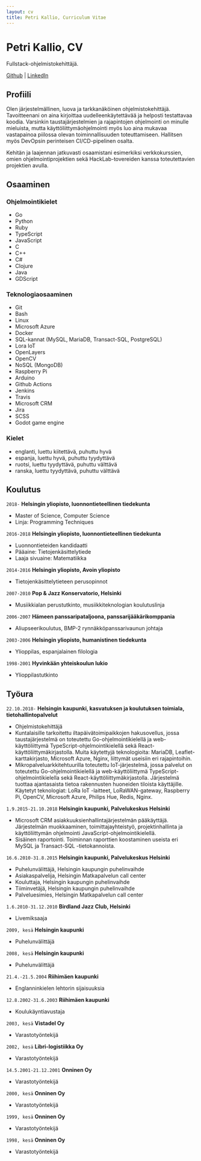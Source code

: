 ```yaml
---
layout: cv
title: Petri Kallio, Curriculum Vitae
---
```

# Petri Kallio, CV
Fullstack-ohjelmistokehittäjä.

<div id="webaddress">
  <a href="https://github.com/pqkallio">Github</a> | 
  <a href="https://www.linkedin.com/in/petri-kallio-a22288105/">LinkedIn</a>
</div>


## Profiili

Olen järjestelmällinen, luova ja tarkkanäköinen ohjelmistokehittäjä. Tavoitteenani on aina kirjoittaa uudelleenkäytettävää ja helposti testattavaa koodia. Varsinkin taustajärjestelmien ja rajapintojen ohjelmointi on minulle mieluista, mutta käyttöliittymäohjelmointi myös luo aina mukavaa vastapainoa piilossa olevan toiminnallisuuden toteuttamiseen. Hallitsen myös DevOpsin perinteisen CI/CD-pipelinen osalta.

Kehitän ja laajennan jatkuvasti osaamistani esimerkiksi verkkokurssien, omien ohjelmointiprojektien sekä HackLab-tovereiden kanssa toteutettavien projektien avulla.

## Osaaminen

### Ohjelmointikielet

- Go
- Python
- Ruby
- TypeScript
- JavaScript
- C
- C++
- C#
- Clojure
- Java
- GDScript

### Teknologiaosaaminen

- Git
- Bash
- Linux
- Microsoft Azure
- Docker
- SQL-kannat (MySQL, MariaDB, Transact-SQL, PostgreSQL)
- Lora IoT
- OpenLayers
- OpenCV
- NoSQL (MongoDB)
- Raspberry Pi
- Arduino
- Github Actions
- Jenkins
- Travis
- Microsoft CRM
- Jira
- SCSS
- Godot game engine

### Kielet

- englanti, luettu kiitettävä, puhuttu hyvä
- espanja, luettu hyvä, puhuttu tyydyttävä
- ruotsi, luettu tyydyttävä, puhuttu välttävä
- ranska, luettu tyydyttävä, puhuttu välttävä

## Koulutus

`2018-`
__Helsingin yliopisto, luonnontieteellinen tiedekunta__

- Master of Science, Computer Science
- Linja: Programming Techniques

`2016-2018`
__Helsingin yliopisto, luonnontieteellinen tiedekunta__

- Luonnontieteiden kandidaatti
- Pääaine: Tietojenkäsittelytiede
- Laaja sivuaine: Matematiikka

`2014-2016`
__Helsingin yliopisto, Avoin yliopisto__

- Tietojenkäsittelytieteen perusopinnot

`2007-2010`
__Pop & Jazz Konservatorio, Helsinki__

- Musiikkialan perustutkinto, musiikkiteknologian koulutuslinja

`2006-2007`
__Hämeen panssaripataljoona, panssarijääkärikomppania__

- Aliupseerikoulutus, BMP-2 rynnäkköpanssarivaunun johtaja

`2003-2006`
__Helsingin yliopisto, humanistinen tiedekunta__

- Ylioppilas, espanjalainen filologia

`1998-2001`
__Hyvinkään yhteiskoulun lukio__

- Ylioppilastutkinto


## Työura

`22.10.2018-`
__Helsingin kaupunki, kasvatuksen ja koulutuksen toimiala, tietohallintopalvelut__

- Ohjelmistokehittäjä
- Kuntalaisille tarkoitettu iltapäivätoimipaikkojen hakusovellus, jossa taustajärjestelmä on toteutettu Go-ohjelmointikielellä ja web-käyttöliittymä TypeScript-ohjelmointikielellä sekä React-käyttöliittymäkirjastolla. Muita käytettyjä teknologioita: MariaDB, Leaflet-karttakirjasto, Microsoft Azure, Nginx, liittymät useisiin eri rajapintoihin.
- Mikropalveluarkkitehtuurilla toteutettu IoT-järjestelmä, jossa palvelut on toteutettu Go-ohjelmointikielellä ja web-käyttöliittymä TypeScript-ohjelmointikielella sekä React-käyttöliittymäkirjastolla. Järjestelmä tuottaa ajantasaista tietoa rakennusten huoneiden tiloista käyttäjille. Käytetyt teknologiat: LoRa IoT -laitteet, LoRaWAN-gateway, Raspberry Pi, OpenCV, Microsoft Azure, Philips Hue, Redis, Nginx.

`1.9.2015-21.10.2018`
__Helsingin kaupunki, Palvelukeskus Helsinki__

- Microsoft CRM asiakkuuksienhallintajärjestelmän pääkäyttäjä. Järjestelmän muokkaaminen, toimittajayhteistyö, projektinhallinta ja käyttöliittymän ohjelmointi JavaScript-ohjelmointikielellä.
- Sisäinen raportointi. Toiminnan raporttien koostaminen useista eri MySQL ja Transact-SQL -tietokannoista.

`16.6.2010-31.8.2015`
__Helsingin kaupunki, Palvelukeskus Helsinki__

- Puhelunvälittäjä, Helsingin kaupungin puhelinvaihde
- Asiakaspalvelija, Helsingin Matkapalvelun call center
- Kouluttaja, Helsingin kaupungin puhelinvaihde
- Tiiminvetäjä, Helsingin kaupungin puhelinvaihde
- Palveluesimies, Helsingin Matkapalvelun call center

`1.6.2010-31.12.2010`
__Birdland Jazz Club, Helsinki__

- Livemiksaaja

`2009, kesä`
__Helsingin kaupunki__

- Puhelunvälittäjä

`2008, kesä`
__Helsingin kaupunki__

- Puhelunvälittäjä

`21.4.-21.5.2004`
__Riihimäen kaupunki__

- Englanninkielen lehtorin sijaisuuksia

`12.8.2002-31.6.2003`
__Riihimäen kaupunki__

- Koulukäyntiavustaja

`2003, kesä`
__Vistadel Oy__

- Varastotyöntekijä

`2002, kesä`
__Libri-logistiikka Oy__

- Varastotyöntekijä

`14.5.2001-21.12.2001`
__Onninen Oy__

- Varastotyöntekijä

`2000, kesä`
__Onninen Oy__

- Varastotyöntekijä

`1999, kesä`
__Onninen Oy__

- Varastotyöntekijä

`1998, kesä`
__Onninen Oy__

- Varastotyöntekijä


<!-- ### Footer

Päivitetty: 23.4.2021 -->


